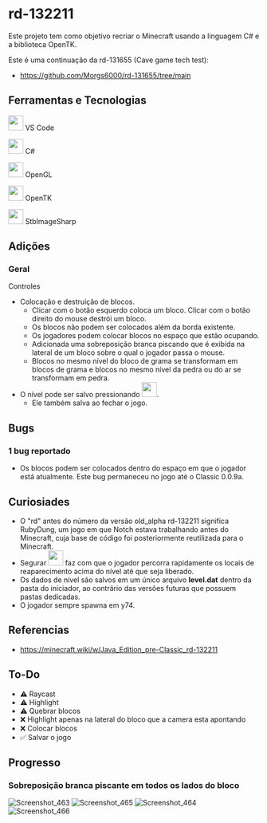 # rd-132211
 
Este projeto tem como objetivo recriar o Minecraft usando a linguagem C# e a biblioteca OpenTK.

Este é uma continuação da rd-131655 (Cave game tech test):
- https://github.com/Morgs6000/rd-131655/tree/main

## Ferramentas e Tecnologias
<code><img height="30" src="https://cdn.jsdelivr.net/gh/devicons/devicon@latest/icons/vscode/vscode-original.svg" /></code> VS Code

<code><img height="30" src="https://cdn.jsdelivr.net/gh/devicons/devicon@latest/icons/csharp/csharp-original.svg" /></code> C#

<code><img height="30" src="https://cdn.jsdelivr.net/gh/devicons/devicon@latest/icons/opengl/opengl-original.svg" /></code> OpenGL

<code><img height="30" src="https://avatars.githubusercontent.com/u/5914736?s=280&v=4" /></code> OpenTK

<code><img height="30" src="https://cdn.jsdelivr.net/gh/devicons/devicon@latest/icons/nuget/nuget-original.svg" /></code> StbImageSharp

## Adições
### Geral
Controles
- Colocação e destruição de blocos.
  - Clicar com o botão esquerdo coloca um bloco. Clicar com o botão direito do mouse destrói um bloco.
  - Os blocos não podem ser colocados além da borda existente.
  - Os jogadores podem colocar blocos no espaço que estão ocupando.
  - Adicionada uma sobreposição branca piscando que é exibida na lateral de um bloco sobre o qual o jogador passa o mouse.
  - Blocos no mesmo nível do bloco de grama se transformam em blocos de grama e blocos no mesmo nível da pedra ou do ar se transformam em pedra.
- O nível pode ser salvo pressionando <code><img height="30" src="https://github.com/user-attachments/assets/2a2af294-5b89-4b3c-9c0d-d7885ca8fb98" /></code>.
  - Ele também salva ao fechar o jogo.

## Bugs
### 1 bug reportado
- Os blocos podem ser colocados dentro do espaço em que o jogador está atualmente. Este bug permaneceu no jogo até o Classic 0.0.9a.

## Curiosiades
- O "rd" antes do número da versão old_alpha rd-132211 significa RubyDung, um jogo em que Notch estava trabalhando antes do Minecraft, cuja base de código foi posteriormente reutilizada para o Minecraft.
- Segurar <code><img height="30" src="https://github.com/user-attachments/assets/e49e3d70-d887-45ef-856c-13bc9d837166" /></code> faz com que o jogador percorra rapidamente os locais de reaparecimento acima do nível até que seja liberado.
- Os dados de nível são salvos em um único arquivo **level.dat** dentro da pasta do iniciador, ao contrário das versões futuras que possuem pastas dedicadas.
- O jogador sempre spawna em y74.

## Referencias
- https://minecraft.wiki/w/Java_Edition_pre-Classic_rd-132211

## To-Do
- ⚠ Raycast
- ⚠ Highlight
- ⚠ Quebrar blocos
- ❌ Highlight apenas na lateral do bloco que a camera esta apontando
- ❌ Colocar blocos
- ✅ Salvar o jogo

## Progresso
### Sobreposição branca piscante em todos os lados do bloco
![Screenshot_463](https://github.com/user-attachments/assets/d8364637-1cce-4d95-b174-935f5b17f7a7)
![Screenshot_465](https://github.com/user-attachments/assets/7163710d-a104-4724-9045-645f21e086d6)
![Screenshot_464](https://github.com/user-attachments/assets/97aa7a89-d669-4bc5-b3fd-dec5f9ebad02)
![Screenshot_466](https://github.com/user-attachments/assets/d2282681-0674-48de-8e7a-62fb38ae2038)
